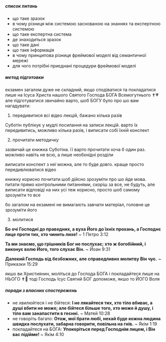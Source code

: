 ##### список питань
- що таке зразок
- в чому різниця між системою заснованою на знаннях та експертною системою
- що таке експертна система
- де знаходиться зразок
- що таке дані
- що таке інформація
- в чому принципова різниця фреймової моделі від семантичної мережі
- для чого потрібні приєднані процедури фреймової моделі

##### метод підготовки
екзамен загалом дуже не складний, якщо сподіватися та покладатися лише на Ісуса Христа нашого Святого Господа БОГА Всемогутнього ✝️💗 але підготуватися звичайно варто, шоб БОГУ було про шо вам нагадувати:

1. передивитися всі відео лекцій, бажано кілька разів

Суботін публікує у мудлі посилання на записи лекцій. варто їх передивитись, можливо кілька разів, і виписати собі їхній конспект

2. прочитати методичку

зазвичай це книжка Суботіна. її варто прочитати хоча б один раз. можливо навіть не всю, а лише необхнідні розділи

виписати конспект з неї можна, але то буде довго. краще просто передивлюватися відео

книжку корисно почитати шоб дійсно зрозуміти про шо йде мова. питати прямо контрольними питаннями, скоріш за все, не будуть, але виписати відповіді на них усі теж корисно, просто шоб самому зрозуміти то все

бо загалом на екзамені не вимагають завчати матеріал, головне це зрозуміти його

3. молитися

**Бо очі Господні до праведних, а вуха Його до їхніх прохань, а Господнє лице проти тих, хто чинить лихе!**
~ 1 Петро 3:12

**Та ми знаємо, що грішників Бог не послухає; хто ж богобійний, і виконує волю Його, того слухає Він.**
~ Йоан 9:31

**Далекий Господь від безбожних, але справедливих молитву Він чує.**
~ Приказки 15:29

якшо ви Християнин, моліться до Господа БОГА і покладайтеся лише на НЬОГО ✝️💓 тоді Господь Ісус Святий БОГ допоможе, якшо то ЙОГО Воля

##### поради з власних спостережень
- не хвилюйтеся і не бійтеся: **І не лякайтеся тих, хто тіло вбиває, а душі вбити не може; але бійтеся більше того, хто може й душу, і тіло вам занапастити в геєнні.** ~ Матей 10:28
- не говоріть багато: **Отож, мої брати любі, нехай буде кожна людина швидка послухати, забарна говорити, повільна на гнів.** ~ Якім 1:19
- покладайтеся на БОГА: **Упокоріться перед Господнім лицем, і Він вас підійме!** ~ Якім 4:10